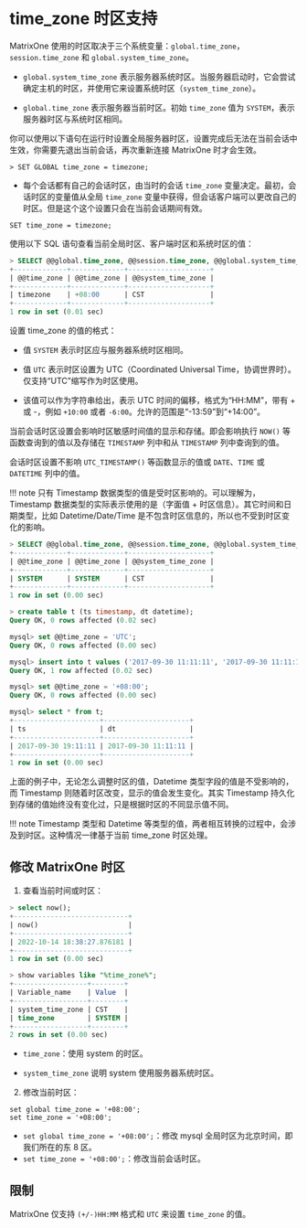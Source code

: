 # time_zone 时区支持

MatrixOne 使用的时区取决于三个系统变量：`global.time_zone`，`session.time_zone` 和 `global.system_time_zone`。

* `global.system_time_zone` 表示服务器系统时区。当服务器启动时，它会尝试确定主机的时区，并使用它来设置系统时区（`system_time_zone`）。

* `global.time_zone` 表示服务器当前时区。初始 `time_zone` 值为 `SYSTEM`，表示服务器时区与系统时区相同。

你可以使用以下语句在运行时设置全局服务器时区，设置完成后无法在当前会话中生效，你需要先退出当前会话，再次重新连接 MatrixOne 时才会生效。

```
> SET GLOBAL time_zone = timezone;
```

* 每个会话都有自己的会话时区，由当时的会话 `time_zone` 变量决定。最初，会话时区的变量值从全局 `time_zone` 变量中获得，但会话客户端可以更改自己的时区。但是这个这个设置只会在当前会话期间有效。

```
SET time_zone = timezone;
```

使用以下 SQL 语句查看当前全局时区、客户端时区和系统时区的值：

```sql
> SELECT @@global.time_zone, @@session.time_zone, @@global.system_time_zone;
+-------------+-------------+--------------------+
| @@time_zone | @@time_zone | @@system_time_zone |
+-------------+-------------+--------------------+
| timezone    | +08:00      | CST                |
+-------------+-------------+--------------------+
1 row in set (0.01 sec)
```

设置 time_zone 的值的格式：

- 值 `SYSTEM` 表示时区应与服务器系统时区相同。

- 值 `UTC` 表示时区设置为 UTC（Coordinated Universal Time，协调世界时）。仅支持“UTC”缩写作为时区使用。

- 该值可以作为字符串给出，表示 UTC 时间的偏移，格式为“HH:MM”，带有 + 或 -，例如 `+10:00` 或者 `-6:00`。允许的范围是“-13:59”到“+14:00”。

当前会话时区设置会影响时区敏感时间值的显示和存储。即会影响执行 `NOW()` 等函数查询到的值以及存储在 `TIMESTAMP` 列中和从 `TIMESTAMP` 列中查询到的值。

会话时区设置不影响 `UTC_TIMESTAMP()` 等函数显示的值或 `DATE`、`TIME` 或 `DATETIME` 列中的值。

!!! note
    只有 Timestamp 数据类型的值是受时区影响的。可以理解为，Timestamp 数据类型的实际表示使用的是（字面值 + 时区信息）。其它时间和日期类型，比如 Datetime/Date/Time 是不包含时区信息的，所以也不受到时区变化的影响。

```sql
> SELECT @@global.time_zone, @@session.time_zone, @@global.system_time_zone;
+-------------+-------------+--------------------+
| @@time_zone | @@time_zone | @@system_time_zone |
+-------------+-------------+--------------------+
| SYSTEM      | SYSTEM      | CST                |
+-------------+-------------+--------------------+
1 row in set (0.00 sec)

> create table t (ts timestamp, dt datetime);
Query OK, 0 rows affected (0.02 sec)

mysql> set @@time_zone = 'UTC';
Query OK, 0 rows affected (0.00 sec)

mysql> insert into t values ('2017-09-30 11:11:11', '2017-09-30 11:11:11');
Query OK, 1 row affected (0.02 sec)

mysql> set @@time_zone = '+08:00';
Query OK, 0 rows affected (0.00 sec)

mysql> select * from t;
+---------------------+---------------------+
| ts                  | dt                  |
+---------------------+---------------------+
| 2017-09-30 19:11:11 | 2017-09-30 11:11:11 |
+---------------------+---------------------+
1 row in set (0.00 sec)
```

上面的例子中，无论怎么调整时区的值，Datetime 类型字段的值是不受影响的，而 Timestamp 则随着时区改变，显示的值会发生变化。其实 Timestamp 持久化到存储的值始终没有变化过，只是根据时区的不同显示值不同。

!!! note
    Timestamp 类型和 Datetime 等类型的值，两者相互转换的过程中，会涉及到时区。这种情况一律基于当前 time_zone 时区处理。

## 修改 MatrixOne 时区

1. 查看当前时间或时区：

```sql
> select now();
+----------------------------+
| now()                      |
+----------------------------+
| 2022-10-14 18:38:27.876181 |
+----------------------------+
1 row in set (0.00 sec)

> show variables like "%time_zone%";
+------------------+--------+
| Variable_name    | Value  |
+------------------+--------+
| system_time_zone | CST    |
| time_zone        | SYSTEM |
+------------------+--------+
2 rows in set (0.00 sec)
```

- `time_zone`：使用 system 的时区。

- `system_time_zone` 说明 system 使用服务器系统时区。

2. 修改当前时区：

```
set global time_zone = '+08:00';
set time_zone = '+08:00';
```

- `set global time_zone = '+08:00';`：修改 mysql 全局时区为北京时间，即我们所在的东 8 区。
- `set time_zone = '+08:00';`：修改当前会话时区。

## 限制

MatrixOne 仅支持 `(+/-)HH:MM` 格式和 `UTC` 来设置 `time_zone` 的值。
